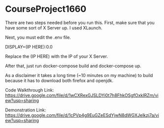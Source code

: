 # CourseProject1660

There are two steps needed before you run this.  First, make sure that you have some sort of X Server up.  I used XLaunch.

Next, you must edit the .env file.

DISPLAY=(IP HERE):0.0
  
Replace the (IP HERE) with the IP of your X Server.
  
After that, just run docker-compose build and docker-compose up.

As a disclaimer it takes a long time (~10 minutes on my machine) to build because it has to download both firefox and openjdk.

Code Walkthrough Link: https://drive.google.com/file/d/1wCXRexGJSLDYi0t7h8FhkOSgfOxkIRZm/view?usp=sharing

Demonstration Link: https://drive.google.com/file/d/1cPVp4g9EuGZeESdYjwN8dWGXJelkzj7a/view?usp=sharing
